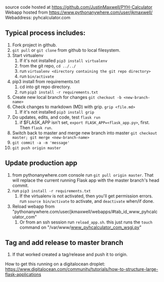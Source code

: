 source code hosted at https://github.com/JustinMaxwell/PYH-Calculator
Webapp hosted from https://www.pythonanywhere.com/user/jkmaxwell/
Webaddress: pyhcalculator.com

## Typical process includes:
1. Fork project in github.
1. `git pull` or `git clone` from github to local filesystem.
1. Start virtualenv
    1. If it's not installed `pip3 install virtualenv`
    1. from the git repo, `cd ../../`
    1. run `virtualenv <directory containing the git repo directory>`
    1. run `bin/activate`
1. pip3 install from requirements.txt
    1. cd into git repo directory.
    1. run `pip3 install -r requirements.txt`
1. Create new local branch for changes `git checkout -b <new-branch-name>`
1. Check changes to markdown (MD) with grip. `grip <file.md>`
    1. If it's not installed `pip3 install grip`
1. Do updates, edits, and code, test `flask run`
    1. if $FLASK_APP isn't set, `export FLASK_APP=<flask_app.py>`, first. Then `flask run`.
1. Switch back to master and merge new branch into master `git checkout master; git merge <new-branch-name>`
1. `git commit -a -m 'message'`
1. `git push origin master`

## Update production app
1. from pythonanywhere.com console run `git pull origin master`. That will replace the current running Flask app with the master branch's head commit.
1. run `pip3 install -r requirements.txt`
    1. If the virtualenv is not activated, then you'll get permission errors. run `source bin/activate` to activate, and `deactivate` when/if done.
1. Reload webapp from "pythonanywhere.com/user/jkmaxwell/webapps/#tab_id_www_pyhcalculator_com"
    1. Or from an ssh session run `reload_app.sh`. this just runs the `touch` command on "/var/www/www_pyhcalculator_com_wsgi.py"

## Tag and add release to master branch
1. If that worked created a tag/release and push it to origin.

How to get this running on a digitalocean droplet:
https://www.digitalocean.com/community/tutorials/how-to-structure-large-flask-applications
